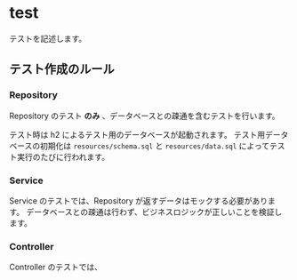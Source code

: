 # test

テストを記述します。

## テスト作成のルール

### Repository

Repository のテスト **のみ** 、データベースとの疎通を含むテストを行います。

テスト時は h2 によるテスト用のデータベースが起動されます。
テスト用データベースの初期化は `resources/schema.sql` と `resources/data.sql` によってテスト実行のたびに行われます。

### Service

Service のテストでは、Repository が返すデータはモックする必要があります。
データベースとの疎通は行わず、ビジネスロジックが正しいことを検証します。

### Controller

Controller のテストでは、
